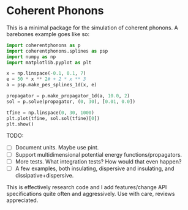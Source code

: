 # Coherent Phonons

This is a minimal package for the simulation of coherent phonons. A barebones example goes like so:

```python
import coherentphonons as p
import coherentphonons.splines as psp
import numpy as np
import matplotlib.pyplot as plt

x = np.linspace(-0.1, 0.1, 7)
e = 50 * x ** 2# + 2 * x ** 3
a = psp.make_pes_splines_1d(x, e)

propagator = p.make_propagator_1d(a, 10.0, 2)
sol = p.solve(propagator, (0, 30), [0.01, 0.0])

tfine = np.linspace(0, 30, 1000)
plt.plot(tfine, sol.sol(tfine)[0])
plt.show()
```

TODO:

- [ ] Document units. Maybe use pint.
- [ ] Support multidimensional potential energy functions/propagators.
- [ ] More tests. What integration tests? How would that even happen?
- [ ] A few examples, both insulating, dispersive and insulating, and dissipative+dispersive.

This is effectively research code and I add features/change API specifications quite often and aggressively. Use with care, reviews appreciated.
